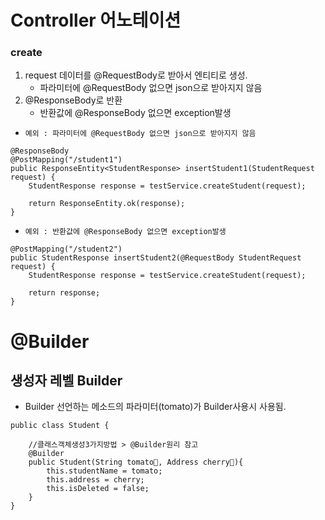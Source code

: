 # Controller 어노테이션 
### create
1. request 데이터를 @RequestBody로 받아서 엔티티로 생성.
    - 파라미터에 @RequestBody 없으면 json으로 받아지지 않음
2. @ResponseBody로 반환
    - 반환값에 @ResponseBody 없으면 exception발생
- ```예외 : 파라미터에 @RequestBody 없으면 json으로 받아지지 않음```
```
@ResponseBody
@PostMapping("/student1")
public ResponseEntity<StudentResponse> insertStudent1(StudentRequest request) {
    StudentResponse response = testService.createStudent(request);

    return ResponseEntity.ok(response);
}
```
- ```예외 : 반환값에 @ResponseBody 없으면 exception발생```
```
@PostMapping("/student2")
public StudentResponse insertStudent2(@RequestBody StudentRequest request) {
    StudentResponse response = testService.createStudent(request);

    return response;
}
```

# @Builder
## 생성자 레벨 Builder
- Builder 선언하는 메소드의 파라미터(tomato)가 Builder사용시 사용됨.
```
public class Student {

    //클래스객체생성3가지방법 > @Builder원리 참고
    @Builder
    public Student(String tomato🧩, Address cherry🧩){
        this.studentName = tomato;
        this.address = cherry;
        this.isDeleted = false;
    }
}
```